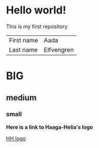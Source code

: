 # Hello world!
This is my first repository

<table>
    <tr>
    <td>First name</td>
    <td>Aada</td>
    </tr>
     <tr>
     <td>Last name</td>
     <td>Elfvengren</td>
    </tr>
</table>

<h1>BIG</h1>

<h2>medium</h2>

<h3>small</h3>

<strong> Here is a link to Haaga-Helia's logo </strong>

[HH logo](https://user-images.githubusercontent.com/77671987/151834204-3939cf38-beaa-41d4-81da-7141d13e88f4.jpg)
